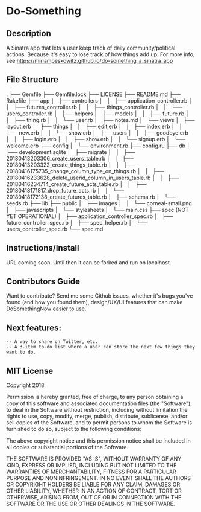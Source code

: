 # Do-Something

## Description
A Sinatra app that lets a user keep track of daily community/political actions. Because it's easy to lose track of how things add up. For more info, see https://miriampeskowitz.github.io/do-something_a_sinatra_app

## File Structure
.
├── Gemfile
├── Gemfile.lock
├── LICENSE
├── README.md
├── Rakefile
├── app
│   ├── controllers
│   │   ├── application_controller.rb
│   │   ├── futures_controller.rb
│   │   ├── things_controller.rb
│   │   └── users_controller.rb
│   ├── helpers
│   ├── models
│   │   ├── future.rb
│   │   ├── thing.rb
│   │   └── user.rb
│   ├── notes.md
│   └── views
│       ├── layout.erb
│       ├── things
│       │   ├── edit.erb
│       │   ├── index.erb
│       │   ├── new.erb
│       │   └── show.erb
│       ├── users
│       │   ├── goodbye.erb
│       │   ├── login.erb
│       │   ├── show.erb
│       │   └── signup.erb
│       └── welcome.erb
├── config
│   └── environment.rb
├── config.ru
├── db
│   ├── development.sqlite
│   ├── migrate
│   │   ├── 20180413203306_create_users_table.rb
│   │   ├── 20180413203322_create_things_table.rb
│   │   ├── 20180416175735_change_column_type_on_things.rb
│   │   ├── 20180416233628_delete_userid_column_in_users_table.rb
│   │   ├── 20180416234714_create_future_acts_table.rb
│   │   ├── 20180418171817_drop_future_acts.rb
│   │   └── 20180418172138_create_futures_table.rb
│   ├── schema.rb
│   └── seeds.rb
├── lib
├── public
│   ├── images
│   │   └── corneal-small.png
│   ├── javascripts
│   └── stylesheets
│       └── main.css
├── spec (NOT YET OPERATIONAL)
│   ├── application_controller_spec.rb
│   ├── future_controller_spec.rb
│   ├── spec_helper.rb
│   └── users_controller_spec.rb
└── spec.md



## Instructions/Install 

URL coming soon. Until then it can be forked and run on localhost. 

## Contributors Guide 
Want to contribute? Send me some Github issues, whether it's bugs you've found (and how you found them), design/UX/UI features that can make DoSomethingNow easier to use.  

## Next features: 
	-- A way to share on Twitter, etc. 
	-- A 3-item to-do list where a user can store the next few things they want to do.
	

## MIT License
Copyright 2018 <COPYRIGHT HOLDER>

Permission is hereby granted, free of charge, to any person obtaining a copy of this software and associated documentation files (the "Software"), to deal in the Software without restriction, including without limitation the rights to use, copy, modify, merge, publish, distribute, sublicense, and/or sell copies of the Software, and to permit persons to whom the Software is furnished to do so, subject to the following conditions:

The above copyright notice and this permission notice shall be included in all copies or substantial portions of the Software.

THE SOFTWARE IS PROVIDED "AS IS", WITHOUT WARRANTY OF ANY KIND, EXPRESS OR IMPLIED, INCLUDING BUT NOT LIMITED TO THE WARRANTIES OF MERCHANTABILITY, FITNESS FOR A PARTICULAR PURPOSE AND NONINFRINGEMENT. IN NO EVENT SHALL THE AUTHORS OR COPYRIGHT HOLDERS BE LIABLE FOR ANY CLAIM, DAMAGES OR OTHER LIABILITY, WHETHER IN AN ACTION OF CONTRACT, TORT OR OTHERWISE, ARISING FROM, OUT OF OR IN CONNECTION WITH THE SOFTWARE OR THE USE OR OTHER DEALINGS IN THE SOFTWARE.
